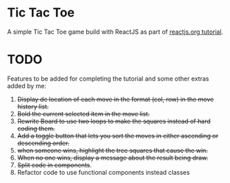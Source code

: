 # Tic Tac Toe

A simple Tic Tac Toe game build with ReactJS as part of
[reactjs.org tutorial](https://reactjs.org/tutorial/tutorial.html).

# TODO

Features to be added for completing the tutorial and some other extras added by
me:

1. ~~Display de location of each move in the format (col, row) in the move
   history list.~~
2. ~~Bold the current selected item in the move list.~~
3. ~~Rewrite Board to use two loops to make the squares instead of hard coding
   them.~~
4. ~~Add a toggle button that lets you sort the moves in either ascending or
   descending order.~~
5. ~~when someone wins, highlight the tree squares that cause the win.~~
6. ~~When no one wins, display a message about the result being draw.~~
7. ~~Split code in components~~.
8. Refactor code to use functional components instead classes
